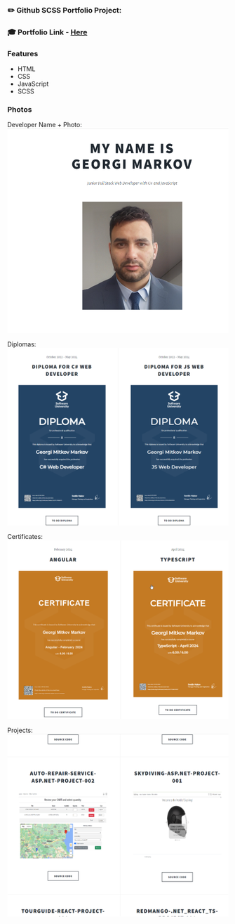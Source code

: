 ### ✏️ Github SCSS Portfolio Project:

### 🎓 Portfolio Link - [Here](https://gogata05.github.io/)

### Features

- HTML
- CSS
- JavaScript
- SCSS

### Photos

Developer Name + Photo:
![image](/images/TitlepPlusPhoto.png)

Diplomas:
![image](/images/Diplomas.png)

Certificates:
![image](/images/Certificates.png)

Projects:
![image](/images/Projects.png)
